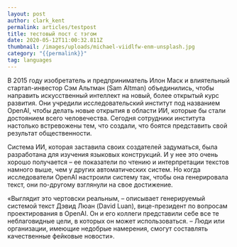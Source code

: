 ```yaml
---
layout: post
author: clark_kent
permalink: articles/testpost
title: тестовый пост с тэгом
date: 2020-05-12T11:00:32.811Z
thumbnail: /images/uploads/michael-viidlfw-enm-unsplash.jpg
category: "{{permalink}}"
tag: languages
---
```

В 2015 году изобретатель и предприниматель Илон Маск и влиятельный стартап-инвестор Сэм Альтман (Sam Altman) объединились, чтобы направить искусственный интеллект на новый, более открытый курс развития. Они учредили исследовательский институт под названием OpenAI, чтобы делать новые открытия в области ИИ, которые бы стали достоянием всего человечества. Сегодня сотрудники института настолько встревожены тем, что создали, что боятся представить свой результат общественности.

Система ИИ, которая заставила своих создателей задуматься, была разработана для изучения языковых конструкций. И у нее это очень хорошо получается – ее показатели по чтению и интерпретации текстов намного выше, чем у других автоматических систем. Но когда исследователи OpenAI настроили систему так, чтобы она генерировала текст, они по-другому взглянули на свое достижение.

«Выглядит это чертовски реальным, – описывает генерируемый системой текст Дэвид Люан (David Luan), вице-президент по вопросам проектирования в OpenAI. Он и его коллеги представили себе все те неблаговидные цели, в которых он может использоваться. – Люди или организации, имеющие недобрые намерения, смогут составлять качественные фейковые новости».